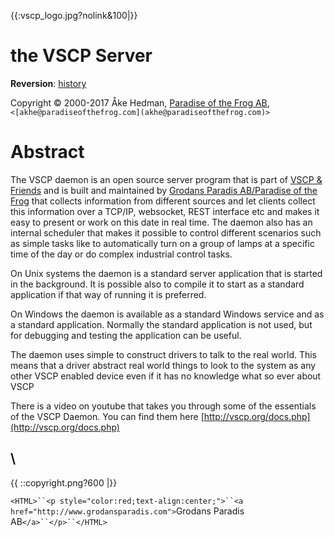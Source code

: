 {{:vscp_logo.jpg?nolink&100|}}

# the VSCP Server

**Reversion**: [history](history)

Copyright © 2000-2017 Åke Hedman, [Paradise of the Frog AB](http://www.paradiseofthefrog.com), `<[akhe@paradiseofthefrog.com](akhe@paradiseofthefrog.com)>`  


# Abstract

The VSCP daemon is an open source server program that is part of [VSCP & Friends](http://www.vscp.org) and is built and maintained by [Grodans Paradis AB/Paradise of the Frog](http://www.paradiseofthefrog.com) that collects information from different sources and let clients collect this information over a TCP/IP, websocket, REST interface etc and makes it easy to present or work on this date in real time. The daemon also has an internal scheduler that makes it possible to control different scenarios such as simple tasks like to automatically turn on a group of lamps at a specific time of the day or do complex industrial control tasks.

On Unix systems the daemon is a standard server application that is started in the background. It is possible also to compile it to start as a standard application if that way of running it is preferred.

On Windows the daemon is available as a standard Windows service and as a standard application. Normally the standard application is not used, but for debugging and testing the application can be useful.

The daemon uses simple to construct drivers to talk to the real world. This means that a driver abstract real world things to look to the system as any other VSCP enabled device even if it has no knowledge what so ever about VSCP

There is a video on youtube that takes you through some of the essentials of the VSCP Daemon. You can find them here [http://vscp.org/docs.php](http://vscp.org/docs.php)



\\ 
----
{{  ::copyright.png?600  |}}

`<HTML>``<p style="color:red;text-align:center;">``<a href="http://www.grodansparadis.com">`Grodans Paradis AB`</a>``</p>``</HTML>`


